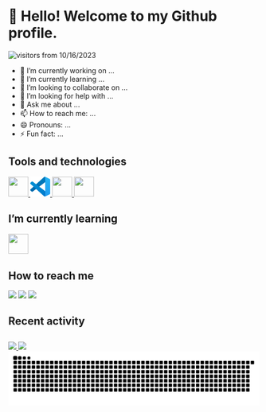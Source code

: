 # 👋 Hello! Welcome to my Github profile.

![visitors from 10/16/2023](https://vbr.wocr.tk/badge?page_id=mateusadada.mateusadada&color=00cf00)

- 🔭 I’m currently working on ...
- 🌱 I’m currently learning ...
- 👯 I’m looking to collaborate on ...
- 🤔 I’m looking for help with ...
- 💬 Ask me about ...
- 📫 How to reach me: ...
- 😄 Pronouns: ...
- ⚡ Fun fact: ...

## Tools and technologies
<div>
    <a href="https://www.jetbrains.com/">
        <img loading="lazy" src="https://cdn.jsdelivr.net/gh/devicons/devicon/icons/jetbrains/jetbrains-original.svg" width="40" height="40"/>
    </a>
    <a href="https://code.visualstudio.com/">
        <img loading="lazy" src="https://raw.githubusercontent.com/github/explore/80688e429a7d4ef2fca1e82350fe8e3517d3494d/topics/visual-studio-code/visual-studio-code.png" width="40" height="40"/>
    </a>
    <a href="https://moodle.org/">
        <img loading="lazy" src="https://cdn.jsdelivr.net/gh/devicons/devicon/icons/moodle/moodle-original.svg" width="40" height="40"/>
    </a>
    <a href="https://www.python.org/">
        <img loading="lazy" src="https://cdn.jsdelivr.net/gh/devicons/devicon/icons/python/python-original.svg" width="40" height="40"/>
    </a>
</div>

## I’m currently learning
<div>
    <a href="https://www.python.org/">
        <img loading="lazy" src="https://cdn.jsdelivr.net/gh/devicons/devicon/icons/python/python-original.svg" width="40" height="40"/>
    </a>
</div>

## How to reach me
<div>
<a href = "mailto:mateusadada@gmail.com"><img loading="lazy" src="https://img.shields.io/badge/Gmail-D14836?style=for-the-badge&logo=gmail&logoColor=white" target="_blank"></a>
<a href="https://www.linkedin.com/in/mateusadada" target="_blank"><img loading="lazy" src="https://img.shields.io/badge/-LinkedIn-%230077B5?style=for-the-badge&logo=linkedin&logoColor=white" target="_blank"></a>   
<a href="https://instagram.com/mateusadada" target="_blank"><img loading="lazy" src="https://img.shields.io/badge/-Instagram-%23E4405F?style=for-the-badge&logo=instagram&logoColor=white" target="_blank"></a>
</div>

## Recent activity
<!--START_SECTION:activity-->

<!--END_SECTION:activity-->

<!-- statistics -->
## 
<div>
<a href="https://github.com/mateusadada">
<img loading="lazy" height="165em" src="https://github-readme-stats.vercel.app/api/top-langs/?username=mateusadada&layout=compact&langs_count=7&theme=dracula"/>
<img loading="lazy" height="165em" src="https://github-readme-stats.vercel.app/api?username=mateusadada&show_icons=true&theme=dracula&include_all_commits=true&count_private=true"/>
</div>

<!-- snake -->
<picture>
  <source media="(prefers-color-scheme: dark)" srcset="https://raw.githubusercontent.com/mateusadada/mateusadada/snake/github-contribution-grid-snake-dark.svg">
  <source media="(prefers-color-scheme: light)" srcset="https://raw.githubusercontent.com/mateusadada/mateusadada/snake/github-contribution-grid-snake.svg">
  <img alt="github contribution grid snake animation" src="https://raw.githubusercontent.com/mateusadada/mateusadada/snake/github-contribution-grid-snake.svg">
</picture>
